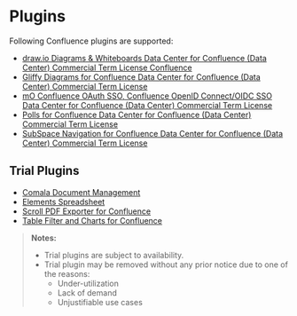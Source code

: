 # Plugins

Following Confluence plugins are supported:

- [draw.io Diagrams & Whiteboards Data Center for Confluence (Data Center) Commercial Term License Confluence](https://marketplace.atlassian.com/apps/1210933/draw-io-diagrams-whiteboards?hosting=datacenter&tab=overview)
- [Gliffy Diagrams for Confluence Data Center for Confluence (Data Center) Commercial Term License](https://marketplace.atlassian.com/apps/254/gliffy-diagrams-for-confluence?tab=overview&hosting=datacenter)
- [mO Confluence OAuth SSO, Confluence OpenID Connect/OIDC SSO Data Center for Confluence (Data Center) Commercial Term License](https://marketplace.atlassian.com/apps/1218360/mo-confluence-oauth-sso-confluence-openid-connect-oidc-sso?hosting=datacenter&tab=overview)
- [Polls for Confluence Data Center for Confluence (Data Center) Commercial Term License](https://marketplace.atlassian.com/apps/1211126/polls-for-confluence?hosting=datacenter&tab=overview)
- [SubSpace Navigation for Confluence Data Center for Confluence (Data Center) Commercial Term License](https://marketplace.atlassian.com/apps/194/subspace-navigation-for-confluence?hosting=datacenter&tab=overview)


## Trial Plugins
- [Comala Document Management](https://marketplace.atlassian.com/apps/142/comala-document-management?hosting=cloud&tab=pricing)
- [Elements Spreadsheet](https://marketplace.atlassian.com/apps/1212486/elements-spreadsheet-for-confluence?hosting=datacenter&tab=pricing)
- [Scroll PDF Exporter for Confluence](https://marketplace.atlassian.com/apps/7019/scroll-pdf-exporter-for-confluence?hosting=cloud&tab=pricing)
- [Table Filter and Charts for Confluence](https://marketplace.atlassian.com/apps/27447/table-filter-and-charts-for-confluence?hosting=datacenter&tab=pricing)




>**Notes:**
> - Trial plugins are subject to availability.
> - Trial plugin may be removed without any prior notice due to one of the reasons: 
>    - Under-utilization
>    - Lack of demand 
>    - Unjustifiable use cases

<!--

- [Gliffy Diagrams for Confluence](https://marketplace.atlassian.com/apps/254/gliffy-diagrams-for-confluence?tab=overview&hosting=cloud)
- [Polls for Confluence](https://marketplace.atlassian.com/apps/1211126/polls-for-confluence?tab=overview&hosting=cloud)
- [SubSpace Navigation for Confluence](https://marketplace.atlassian.com/apps/194/subspace-navigation-for-confluence?tab=overview&hosting=cloud)
- [Table Filter and Charts for Confluence](https://marketplace.atlassian.com/apps/27447/table-filter-and-charts-for-confluence?tab=overview&hosting=cloud)
- [draw.io Diagrams & Whiteboards](https://marketplace.atlassian.com/apps/1210933/draw-io-diagrams-whiteboards?tab=overview&hosting=cloud)

-->

